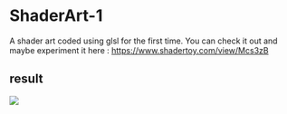 # ShaderArt-1
A shader art coded using glsl for the first time. You can check it out and maybe experiment it here : https://www.shadertoy.com/view/Mcs3zB

## result
<img src="https://github.com/rghdrizzle/ShaderArt-1/blob/main/ShaderArt1.gif">
